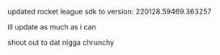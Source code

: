 updated rocket league sdk to version: 220128.59469.363257

ill update as much as i can

shout out to dat nigga chrunchy
